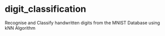 # digit_classification
Recognise and Classify handwritten digits from the MNIST Database using kNN Algorithm
